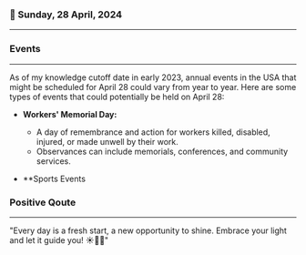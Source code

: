 ### 📅 Sunday, 28 April, 2024
------
### Events
------
As of my knowledge cutoff date in early 2023, annual events in the USA that might be scheduled for April 28 could vary from year to year. Here are some types of events that could potentially be held on April 28:

- **Workers' Memorial Day:**
  - A day of remembrance and action for workers killed, disabled, injured, or made unwell by their work.
  - Observances can include memorials, conferences, and community services.

- **Sports Events
### Positive Qoute
------
"Every day is a fresh start, a new opportunity to shine. Embrace your light and let it guide you! ☀️💫✨"
